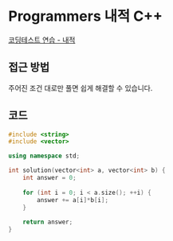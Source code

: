 # Programmers 내적 C++

<!--more-->
[코딩테스트 연습 - 내적](https://programmers.co.kr/learn/courses/30/lessons/70128)

## 접근 방법

주어진 조건 대로만 풀면 쉽게 해결할 수 있습니다.

## 코드

```cpp
#include <string>
#include <vector>

using namespace std;

int solution(vector<int> a, vector<int> b) {
    int answer = 0;
    
    for (int i = 0; i < a.size(); ++i) {
        answer += a[i]*b[i];
    }
    
    return answer;
}
```

